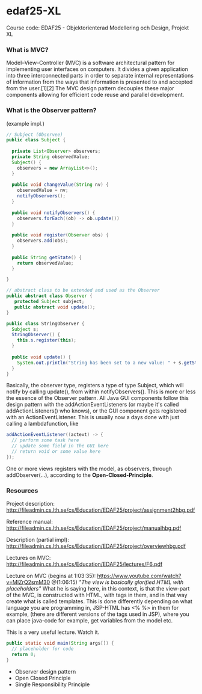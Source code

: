 # edaf25-XL
Course code: EDAF25 - Objektorienterad Modellering och Design, Projekt XL

### What is MVC?
Model–View–Controller (MVC) is a software architectural pattern for implementing user interfaces on computers. It divides a given application into three interconnected parts in order to separate internal representations of information from the ways that information is presented to and accepted from the user.[1][2] The MVC design pattern decouples these major components allowing for efficient code reuse and parallel development.

### What is the Observer pattern?
(example impl.) 
```Java
// Subject (Observee)
public class Subject {
  
  private List<Observer> observers;
  private String observedValue;
  Subject() {
    observers = new ArrayList<>();
  }
  
  public void changeValue(String nv) {
    observedValue = nv;
    notifyObservers();
  }
  
  public void notifyObservers() {
    observers.forEach((ob) -> ob.update())
  }
  
  public void register(Observer obs) {
    observers.add(obs);  
  }
  
  public String getState() {
    return observedValue;
  }

}

// abstract class to be extended and used as the Observer
public abstract class Observer {
   protected Subject subject;
   public abstract void update();
}

public class StringObserver {
  Subject s;
  StringObserver() {
    this.s.register(this);
  }
  
  public void update() {
    System.out.println("String has been set to a new value: " + s.getState();
  }
}
``` 

Basically, the observer type, registers a type of type Subject, which will notify by calling update(), from within notifyObservers(). This is more or less the essence of the Observer pattern. All Java GUI components follow this design pattern with the addActionEventListeners (or maybe it's called addActionListeners() who knows), or the GUI component 
gets registered with an ActionEventListener. This is usually now a days done with just calling a lambdafunction, like 
``` Java
addActionEventListener((actevt) -> {
  // perform some task here
  // update some field in the GUI here
  // return void or some value here
});
```
One or more views registers with the model, as observers, through addObserver(...), according to the **Open-Closed-Principle**. 

### Resources
Project description: http://fileadmin.cs.lth.se/cs/Education/EDAF25/project/assignment2hbg.pdf

Reference manual: http://fileadmin.cs.lth.se/cs/Education/EDAF25/project/manualhbg.pdf

Description (partial impl): http://fileadmin.cs.lth.se/cs/Education/EDAF25/project/overviewhbg.pdf

Lectures on MVC: http://fileadmin.cs.lth.se/cs/Education/EDAF25/lectures/F6.pdf

Lecture on MVC (begins at 1:03:35): https://www.youtube.com/watch?v=MIZrQ2smM30
  @(1:06:15) _"The view is basically glorified HTML with placeholders"_  What he is saying here, in this context, is that the view-part of the MVC, is constructed with HTML, with tags in them, and in that way create what is called templates. This is done differently depending on what language you are programming in, JSP-HTML has <% %> in them for example, (there are different versions of the tags used in JSP), where you can place java-code for example, get variables from the model etc. 

This is a very useful lecture. Watch it.
``` Java
public static void main(String args[]) {
  // placeholder for code
  return 0;
}
```

- Observer design pattern
- Open Closed Principle
- Single Responsibility Principle
